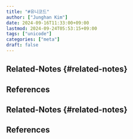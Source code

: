 ```yaml
---
title: "#유니코드"
author: ["Junghan Kim"]
date: 2024-09-16T11:33:00+09:00
lastmod: 2024-09-24T05:53:15+09:00
tags: ["unicode"]
categories: ["meta"]
draft: false
---
```


<!--more-->


## Related-Notes {#related-notes}

## References

<style>.csl-entry{text-indent: -1.5em; margin-left: 1.5em;}</style><div class="csl-bib-body">
</div>


## Related-Notes {#related-notes}

## References

<style>.csl-entry{text-indent: -1.5em; margin-left: 1.5em;}</style><div class="csl-bib-body">
</div>
